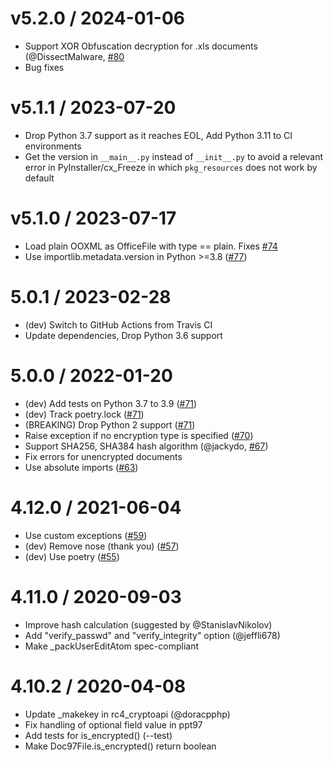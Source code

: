 
v5.2.0 / 2024-01-06
===================

  * Support XOR Obfuscation decryption for .xls documents (@DissectMalware, [#80](https://github.com/nolze/msoffcrypto-tool/pull/80)
  * Bug fixes

v5.1.1 / 2023-07-20
===================

  * Drop Python 3.7 support as it reaches EOL, Add Python 3.11 to CI environments
  * Get the version in `__main__.py` instead of `__init__.py` to avoid a relevant error in PyInstaller/cx\_Freeze in which `pkg_resources` does not work by default

v5.1.0 / 2023-07-17
===================

  * Load plain OOXML as OfficeFile with type == plain. Fixes [#74](https://github.com/nolze/msoffcrypto-tool/issues/74)
  * Use importlib.metadata.version in Python >=3.8 ([#77](https://github.com/nolze/msoffcrypto-tool/issues/77))

5.0.1 / 2023-02-28
===================

  * (dev) Switch to GitHub Actions from Travis CI
  * Update dependencies, Drop Python 3.6 support

5.0.0 / 2022-01-20
==================

  * (dev) Add tests on Python 3.7 to 3.9 ([#71](https://github.com/nolze/msoffcrypto-tool/pull/71))
  * (dev) Track poetry.lock ([#71](https://github.com/nolze/msoffcrypto-tool/pull/71))
  * (BREAKING) Drop Python 2 support ([#71](https://github.com/nolze/msoffcrypto-tool/pull/71))
  * Raise exception if no encryption type is specified ([#70](https://github.com/nolze/msoffcrypto-tool/issues/70))
  * Support SHA256, SHA384 hash algorithm (@jackydo, [#67](https://github.com/nolze/msoffcrypto-tool/pull/67))
  * Fix errors for unencrypted documents
  * Use absolute imports ([#63](https://github.com/nolze/msoffcrypto-tool/pull/63))

4.12.0 / 2021-06-04
===================

  * Use custom exceptions ([#59](https://github.com/nolze/msoffcrypto-tool/pull/59))
  * (dev) Remove nose (thank you) ([#57](https://github.com/nolze/msoffcrypto-tool/pull/57))
  * (dev) Use poetry ([#55](https://github.com/nolze/msoffcrypto-tool/pull/55))

4.11.0 / 2020-09-03
===================

  * Improve hash calculation (suggested by @StanislavNikolov)
  * Add "verify\_passwd" and "verify\_integrity" option (@jeffli678)
  * Make _packUserEditAtom spec-compliant

4.10.2 / 2020-04-08
===================

  * Update \_makekey in rc4\_cryptoapi (@doracpphp)
  * Fix handling of optional field value in ppt97
  * Add tests for is_encrypted() (--test)
  * Make Doc97File.is_encrypted() return boolean

